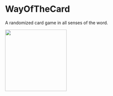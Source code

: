 # WayOfTheCard
A randomized card game in all senses of the word.




<img src="https://github.com/juicyslew/wayofthecard/hearthstone.png" width="200">
